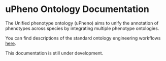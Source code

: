 # uPheno Ontology Documentation

The Unified phenotype ontology (uPheno) aims to unify the annotation of phenotypes across species by integrating multiple phenotype ontologies.

You can find descriptions of the standard ontology engineering workflows [here](odk-workflows/index.md).

This documentation is still under development.
